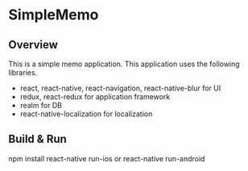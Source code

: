 # SimpleMemo

## Overview
This is a simple memo application.
This application uses the following libraries.
* react, react-native, react-navigation, react-native-blur for UI
* redux, react-redux for application framework
* realm for DB
* react-native-localization for localization

## Build & Run
npm install
react-native run-ios or react-native run-android
